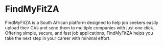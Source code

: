 # FindMyFitZA
FindMyFitZA is a South African platform designed to help job seekers easily upload their CVs and send them to multiple companies with just one click. Offering simple, secure, and fast job applications, FindMyFitZA helps you take the next step in your career with minimal effort.
